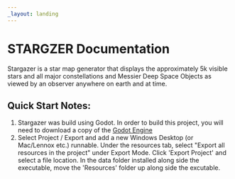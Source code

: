 ```yaml
---
_layout: landing
---
```


# **STARGZER** Documentation

Stargazer is a star map generator that displays the approximately 5k visible stars and all major constellations and Messier Deep Space Objects as viewed by an observer anywhere on earth and at time.


## Quick Start Notes:

1. Stargazer was build using Godot. In order to build this project, you will need to download a copy of the [Godot Engine](https://godotengine.org/)
2. Select Project / Export and add a new Windows Desktop (or Mac/Lennox etc.) runnable. Under the resources tab, select "Export all resources in the project" under Export Mode. Click 'Export Project' and select a file location. In the data folder installed along side the executable, move the 'Resources' folder up along side the excutable.